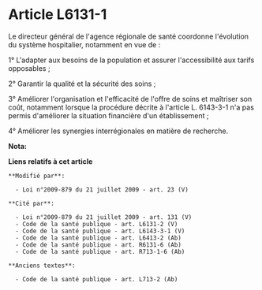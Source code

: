 # Article L6131-1

Le directeur général de l'agence régionale de santé coordonne l'évolution du système hospitalier, notamment en vue de : 

1° L'adapter aux besoins de la population et assurer l'accessibilité aux tarifs opposables ; 

2° Garantir la qualité et la sécurité des soins ; 

3° Améliorer l'organisation et l'efficacité de l'offre de soins et maîtriser son coût, notamment lorsque la procédure décrite
à l'article L. 6143-3-1 n'a pas permis d'améliorer la situation financière d'un établissement ; 

4° Améliorer les synergies interrégionales en matière de recherche.

**Nota:**



**Liens relatifs à cet article**

	**Modifié par**:

	  - Loi n°2009-879 du 21 juillet 2009 - art. 23 (V)

	**Cité par**:

	  - Loi n°2009-879 du 21 juillet 2009 - art. 131 (V)
	  - Code de la santé publique - art. L6131-2 (V)
	  - Code de la santé publique - art. L6143-3-1 (V)
	  - Code de la santé publique - art. L6413-2 (Ab)
	  - Code de la santé publique - art. R6131-6 (Ab)
	  - Code de la santé publique - art. R713-1-6 (Ab)

	**Anciens textes**:

	  - Code de la santé publique - art. L713-2 (Ab)
